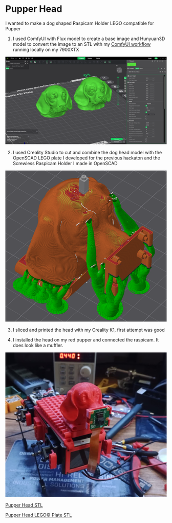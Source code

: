 # Pupper Head

I wanted to make a dog shaped Raspicam Holder LEGO compatible for Pupper

1) I used ComfyUI with Flux model to create a base image and Hunyuan3D model to convert the image to an STL with my [ComfyUI workflow](https://github.com/OrsoEric/HOWTO-ComfyUI#img-to-stl---3d-workflow-hunyuan) running locally on my 7900XTX

![something to fool the worthless linter](/freisa-3dparts/images/2025-09-06-T1022-Pupper-Head-Creality.png)

2) I used Creality Studio to cut and combine the dog head model with the OpenSCAD LEGO plate I developed for the previous hackaton and the Screwless Raspicam Holder I made in OpenSCAD

![something to fool the worthless linter](/freisa-3dparts/images/2025-09-07-T1113%20Pupper%20Head%20Assembly.png)

3) I sliced and printed the head with my Creality K1, first attempt was good

4) I installed the head on my red pupper and connected the raspicam. It does look like a muffler.

![something to fool the worthless linter](/freisa-3dparts/images/2025-09-07-T1259%20Pupper%20Head.jpg)

[Pupper Head STL](/freisa-3dparts/STL/Pupper_Head_Hunyuan3D.stl)

[Pupper Head LEGO© Plate STL](/freisa-3dparts/STL/LEGO-4x5.stl)